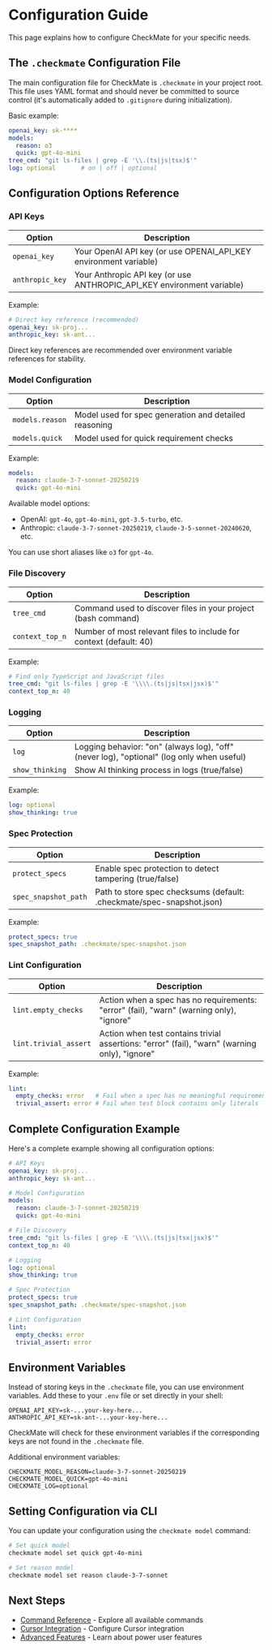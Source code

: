 # Configuration Guide

This page explains how to configure CheckMate for your specific needs.

## The `.checkmate` Configuration File

The main configuration file for CheckMate is `.checkmate` in your project root. This file uses YAML format and should never be committed to source control (it's automatically added to `.gitignore` during initialization).

Basic example:

```yaml
openai_key: sk-****
models:
  reason: o3
  quick: gpt-4o-mini
tree_cmd: "git ls-files | grep -E '\\.(ts|js|tsx)$'"
log: optional       # on | off | optional
```

## Configuration Options Reference

### API Keys

| Option | Description |
|--------|-------------|
| `openai_key` | Your OpenAI API key (or use OPENAI_API_KEY environment variable) |
| `anthropic_key` | Your Anthropic API key (or use ANTHROPIC_API_KEY environment variable) |

Example:

```yaml
# Direct key reference (recommended)
openai_key: sk-proj...
anthropic_key: sk-ant...
```

Direct key references are recommended over environment variable references for stability.

### Model Configuration

| Option | Description |
|--------|-------------|
| `models.reason` | Model used for spec generation and detailed reasoning |
| `models.quick` | Model used for quick requirement checks |

Example:

```yaml
models:
  reason: claude-3-7-sonnet-20250219
  quick: gpt-4o-mini
```

Available model options:
- OpenAI: `gpt-4o`, `gpt-4o-mini`, `gpt-3.5-turbo`, etc.
- Anthropic: `claude-3-7-sonnet-20250219`, `claude-3-5-sonnet-20240620`, etc.

You can use short aliases like `o3` for `gpt-4o`.

### File Discovery

| Option | Description |
|--------|-------------|
| `tree_cmd` | Command used to discover files in your project (bash command) |
| `context_top_n` | Number of most relevant files to include for context (default: 40) |

Example:

```yaml
# Find only TypeScript and JavaScript files
tree_cmd: "git ls-files | grep -E '\\\\.(ts|js|tsx|jsx)$'"
context_top_n: 40
```

### Logging

| Option | Description |
|--------|-------------|
| `log` | Logging behavior: "on" (always log), "off" (never log), "optional" (log only when useful) |
| `show_thinking` | Show AI thinking process in logs (true/false) |

Example:

```yaml
log: optional
show_thinking: true
```

### Spec Protection

| Option | Description |
|--------|-------------|
| `protect_specs` | Enable spec protection to detect tampering (true/false) |
| `spec_snapshot_path` | Path to store spec checksums (default: .checkmate/spec-snapshot.json) |

Example:

```yaml
protect_specs: true
spec_snapshot_path: .checkmate/spec-snapshot.json
```

### Lint Configuration

| Option | Description |
|--------|-------------|
| `lint.empty_checks` | Action when a spec has no requirements: "error" (fail), "warn" (warning only), "ignore" |
| `lint.trivial_assert` | Action when test contains trivial assertions: "error" (fail), "warn" (warning only), "ignore" |

Example:

```yaml
lint:
  empty_checks: error   # Fail when a spec has no meaningful requirements
  trivial_assert: error # Fail when test block contains only literals like 'return true'
```

## Complete Configuration Example

Here's a complete example showing all configuration options:

```yaml
# API Keys
openai_key: sk-proj...
anthropic_key: sk-ant...

# Model Configuration
models:
  reason: claude-3-7-sonnet-20250219
  quick: gpt-4o-mini

# File Discovery
tree_cmd: "git ls-files | grep -E '\\\\.(ts|js|tsx|jsx)$'"
context_top_n: 40

# Logging
log: optional
show_thinking: true

# Spec Protection
protect_specs: true
spec_snapshot_path: .checkmate/spec-snapshot.json

# Lint Configuration
lint:
  empty_checks: error
  trivial_assert: error
```

## Environment Variables

Instead of storing keys in the `.checkmate` file, you can use environment variables. Add these to your `.env` file or set directly in your shell:

```
OPENAI_API_KEY=sk-...your-key-here...
ANTHROPIC_API_KEY=sk-ant-...your-key-here...
```

CheckMate will check for these environment variables if the corresponding keys are not found in the `.checkmate` file.

Additional environment variables:

```
CHECKMATE_MODEL_REASON=claude-3-7-sonnet-20250219
CHECKMATE_MODEL_QUICK=gpt-4o-mini
CHECKMATE_LOG=optional
```

## Setting Configuration via CLI

You can update your configuration using the `checkmate model` command:

```bash
# Set quick model
checkmate model set quick gpt-4o-mini

# Set reason model
checkmate model set reason claude-3-7-sonnet
```

## Next Steps

- [Command Reference](Command-Reference.md) - Explore all available commands
- [Cursor Integration](Cursor-Integration.md) - Configure Cursor integration
- [Advanced Features](Advanced-Features.md) - Learn about power user features 